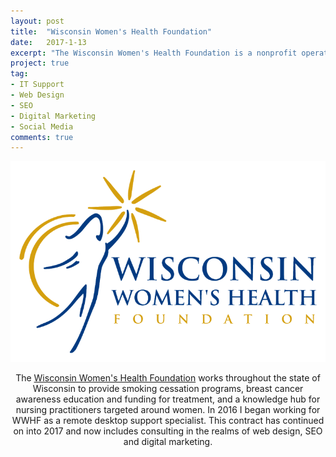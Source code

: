 ```yaml
---
layout: post
title:  "Wisconsin Women's Health Foundation"
date:   2017-1-13
excerpt: "The Wisconsin Women's Health Foundation is a nonprofit operating in the state of WI."
project: true
tag:
- IT Support
- Web Design
- SEO
- Digital Marketing
- Social Media
comments: true
---
```


<a href="https://www.wwhf.org/" target="_blank"><img src="../assets/img/wwhf.png"></a>
    
<center>The <a href="https://www.wwhf.org/" target="_blank">Wisconsin Women's Health Foundation</a> works throughout the state of Wisconsin to provide smoking cessation programs, breast cancer awareness education and funding for treatment, and a knowledge hub for nursing practitioners targeted around women. In 2016 I began working for WWHF as a remote desktop support specialist. This contract has continued on into 2017 and now includes consulting in the realms of web design, SEO and digital marketing.</center>

